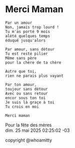 # Merci Maman


```
Par un amour
Non, jamais trop lourd !
Tu m'as porté 9 mois
alété quelques temps
éduqué jusqu'alors

Par amour, sans détour
Tu est resté pilier
Même sans père
pour la chère de ta chère

Autre que toi,
rien ne parais plus vayant

Par ton amour,
toujour sans détour
Avec ou sans retour
encor sous ton toi
Je suis là graçe à toi
Tu crois en moi

Merci maman
```

Pour la fête des mères  
dim. 25 mai 2025 02:25:02 -03

copyright @whoamitty



